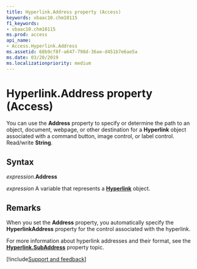 ```yaml
---
title: Hyperlink.Address property (Access)
keywords: vbaac10.chm10115
f1_keywords:
- vbaac10.chm10115
ms.prod: access
api_name:
- Access.Hyperlink.Address
ms.assetid: 68b9cf8f-a647-798d-36ae-d451b7e6ae5a
ms.date: 03/20/2019
ms.localizationpriority: medium
---
```



# Hyperlink.Address property (Access)

You can use the **Address** property to specify or determine the path to an object, document, webpage, or other destination for a **Hyperlink** object associated with a command button, image control, or label control. Read/write **String**.


## Syntax

_expression_.**Address**

_expression_ A variable that represents a **[Hyperlink](Access.Hyperlink.md)** object.


## Remarks

When you set the **Address** property, you automatically specify the **HyperlinkAddress** property for the control associated with the hyperlink.

For more information about hyperlink addresses and their format, see the **[Hyperlink.SubAddress](Access.Hyperlink.SubAddress.md)** property topic.


[!include[Support and feedback](~/includes/feedback-boilerplate.md)]